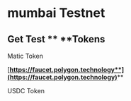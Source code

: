 # mumbai Testnet

## Get Test ** **Tokens

Matic Token

[**https://faucet.polygon.technology**](https://faucet.polygon.technology)****

USDC Token

